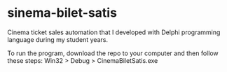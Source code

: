 # sinema-bilet-satis
Cinema ticket sales automation that I developed with Delphi programming language during my student years.

To run the program, download the repo to your computer and then follow these steps: Win32 > Debug > CinemaBiletSatis.exe
